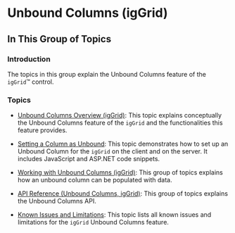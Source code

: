 ﻿<!--
|metadata|
{
    "fileName": "iggrid-unboundcolumns-landing-page",
    "controlName": "igGrid",
    "tags": ["Getting Started","Grids"]
}
|metadata|
-->

# Unbound Columns (igGrid)

## In This Group of Topics

### Introduction

The topics in this group explain the Unbound Columns feature of the `igGrid`™ control.

### Topics

- [Unbound Columns Overview (igGrid)](igGrid-UnboundColumns-Overview.html): This topic explains conceptually the Unbound Columns feature of the `igGrid` and the functionalities this feature provides.

- [Setting a Column as Unbound](igGrid-UnboundColumns-Setting-Column-as-Unbound.html): This topic demonstrates how to set up an Unbound Column for the `igGrid` on the client and on the server. It includes JavaScript and ASP.NET code snippets.

- [Working with Unbound Columns (igGrid)](igGrid-UnboundColumns-Working-with-LandingPage.html): This group of topics explains how an unbound column can be populated with data.

- [API Reference (Unbound Columns, igGrid)](igGrid-UnboundColumns-API-Reference-LandingPage.html): This group of topics explains the Unbound Columns API.

- [Known Issues and Limitations](igGrid-UnboundColumns-Known-Issues.html): This topic lists all known issues and limitations for the `igGrid` Unbound Columns feature.



 

 


